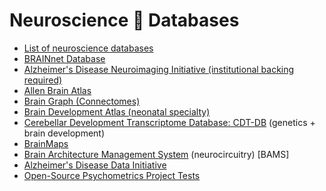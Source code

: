 # Neuroscience 🧠 Databases

- [List of neuroscience databases](https://en.wikipedia.org/wiki/List_of_neuroscience_databases)
- [BRAINnet Database](http://www.brainnet.net/about/brain-resource-international-database/)
- [Alzheimer's Disease Neuroimaging Initiative (institutional backing required)](http://adni.loni.usc.edu/data-samples/access-data/)
- [Allen Brain Atlas](https://portal.brain-map.org/)
- [Brain Graph (Connectomes)](https://braingraph.org/)
- [Brain Development Atlas (neonatal specialty)](https://brain-development.org/brain-atlases/adult-brain-atlases/)
- [Cerebellar Development Transcriptome Database: CDT-DB](http://www.cdtdb.neuroinf.jp/CDT/Top.jsp) (genetics + brain development)
- [BrainMaps](http://www.brainmaps.org/)
- [Brain Architecture Management System](http://map.loni.usc.edu/data/brain-architecture-management-system-bams/) (neurocircuitry) [BAMS] 
- [Alzheimer's Disease Data Initiative](https://www.alzheimersdata.org/)
-  [Open-Source Psychometrics Project Tests](https://openpsychometrics.org/)
